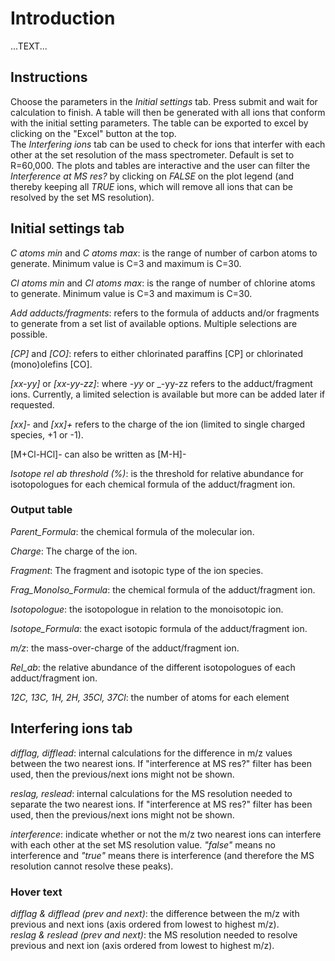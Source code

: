
# Introduction
  
...TEXT...

## Instructions    
Choose the parameters in the _Initial settings_ tab. Press submit and wait for calculation to finish. A table will then be generated with all ions that conform with the initial setting parameters. The table can be exported to excel by clicking on the "Excel" button at the top.  
The _Interfering ions_ tab can be used to check for ions that interfer with each other at the set resolution of the mass spectrometer. Default is set to R=60,000. The plots and tables are interactive and the user can filter the _Interference at MS res?_ by clicking on _FALSE_ on the plot legend (and thereby keeping all _TRUE_ ions, which will remove all ions that can be resolved by the set MS resolution).


## Initial settings tab
  
_C atoms min_ and _C atoms max_: is the range of number of carbon atoms to generate. Minimum value is C=3 and maximum is C=30. 
  
_Cl atoms min_ and _Cl atoms max_: is the range of number of chlorine atoms to generate. Minimum value is C=3 and maximum is C=30.  
  
_Add adducts/fragments_: refers to the formula of adducts and/or fragments to generate from a set list of available options. Multiple selections are possible.  
  
_[CP]_ and _[CO]_: refers to either chlorinated paraffins [CP] or chlorinated (mono)olefins [CO]. 
  
_[xx-yy]_ or _[xx-yy-zz]_: where _-yy_ or _-yy-zz refers to the adduct/fragment ions. Currently, a limited selection is available but more can be added later if requested.  
  
_[xx]-_ and _[xx]+_ refers to the charge of the ion (limited to single charged species, +1 or -1).  
  
[M+Cl-HCl]- can also be written as [M-H]-  
  
_Isotope rel ab threshold (%)_: is the threshold for relative abundance for isotopologues for each chemical formula of the adduct/fragment ion. 
  
### Output table  
  
_Parent_Formula_: the chemical formula of the molecular ion.  
  
_Charge_: The charge of the ion.  
  
_Fragment_: The fragment and isotopic type of the ion species.  
  
_Frag_MonoIso_Formula_: the chemical formula of the adduct/fragment ion.  
  
_Isotopologue_: the isotopologue in relation to the monoisotopic ion.  
  
_Isotope_Formula_: the exact isotopic formula of the adduct/fragment ion.  
  
_m/z_: the mass-over-charge of the adduct/fragment ion.  
  
_Rel_ab_: the relative abundance of the different isotopologues of each adduct/fragment ion.  
  
_12C, 13C, 1H, 2H, 35Cl, 37Cl_: the number of atoms for each element
  
## Interfering ions tab  
  
_difflag, difflead_: internal calculations for the difference in m/z values between the two nearest ions. If "interference at MS res?" filter has been used, then the previous/next ions might not be shown. 
  
_reslag, reslead_: internal calculations for the MS resolution needed to separate the two nearest ions. If "interference at MS res?" filter has been used, then the previous/next ions might not be shown.  
  
_interference_: indicate whether or not the m/z two nearest ions can interfere with each other at the set MS resolution value. _"false"_ means no interference and _"true"_ means there is interference (and therefore the MS resolution cannot resolve these peaks).  
  

### Hover text
_difflag & difflead (prev and next)_: the difference between the m/z with previous and next ions (axis ordered from lowest to highest m/z).  
_reslag & reslead (prev and next)_: the MS resolution needed to resolve previous and next ion (axis ordered from lowest to highest m/z).  






